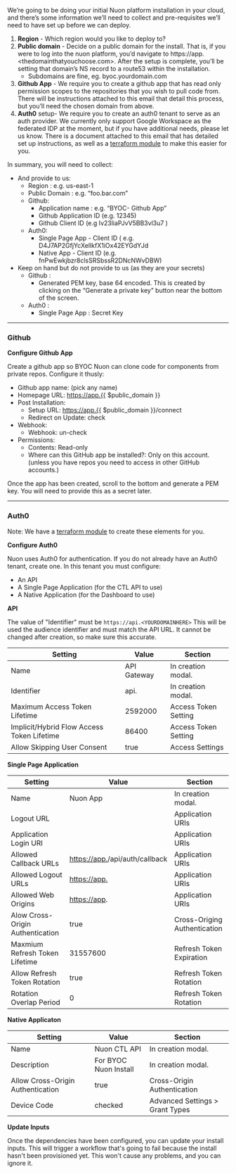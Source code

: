 We’re going to be doing your initial Nuon platform installation in your cloud, and there’s some information we’ll need to collect and pre-requisites we’ll need to have set up before we can deploy.

1. **Region** - Which region would you like to deploy to?
2. **Public domain** - Decide on a public domain for the install. That is, if you were to log into the nuon platform, you’d navigate to https://app.<thedomainthatyouchoose.com>.  After the setup is complete, you’ll be setting that domain’s NS record to a route53 within the installation.
    - Subdomains are fine, eg. byoc.yourdomain.com
3. **Github App** - We require you to create a github app that has read only permission scopes to the repositories that you wish to pull code from. There will be instructions attached to this email that detail this process, but you’ll need the chosen domain from above.
4. **Auth0** setup- We require you to create an auth0 tenant to serve as an auth provider. We currently only support Google Workspace as the federated IDP at the moment, but if you have additional needs, please let us know. There is a document attached to this email that has detailed set up instructions, as well as a [terraform module](https://github.com/nuonco/byoc-auth0) to make this easier for you.

In summary, you will need to collect:

- And provide to us:
    - Region : e.g. us-east-1
    - Public Domain : e.g. “foo.bar.com”
    - Github:
        - Application name : e.g. “BYOC- Github App”
        - Github Application ID (e.g. 12345)
        - Github Client ID  (e.g Iv23liaPJvV5BB3vl3u7 )
    - Auth0:
        - Single Page App - Client ID ( e.g. D4J7AP2GfjYcXelIkfX1iOx42EYGdYJd
        - Native App - Client ID (e.g. fnPwEwkjbzr8clsSRSbssR2DNcNWvDBW)
- Keep on hand but do not provide to us (as they are your secrets)
    - Github :
        - Generated PEM key, base 64 encoded. This is created by clicking on the “Generate a private key” button near the bottom of the screen.
    - Auth0 :
        - Single Page App : Secret Key



---
### Github
**Configure Github App**

Create a github app so BYOC Nuon can clone code for components from private repos. Configure it thusly:

- Github app name: (pick any name)
- Homepage URL: [https://app.{{](https://app.{{/) $public_domain }}
- Post Installation:
    - Setup URL: [https://app.{{](https://app.{{/) $public_domain }}/connect
    - Redirect on Update: check
- Webhook:
    - Webhook: un-check
- Permissions:
    - Contents: Read-only
    - Where can this GitHub app be installed?: Only on this account. (unless you have repos you need to access in other
    GitHub accounts.)

Once the app has been created, scroll to the bottom and generate a PEM key. You will need to provide this as a secret
later.

---

### Auth0
Note: We have a [terraform module](https://github.com/nuonco/byoc-auth0) to create these elements for you.

**Configure Auth0**

Nuon uses Auth0 for authentication. If you do not already have an Auth0 tenant, create one. In this tenant you must
configure:

- An API
- A Single Page Application (for the CTL API to use)
- A Native Application (for the Dashboard to use)

**API**

The value of "Identifier" must be `https://api.<YOURDOMAINHERE>` This will be used the audience identifier and must
match the API URL. It cannot be changed after creation, so make sure this accurate.

| Setting | Value | Section |
| --- | --- | --- |
| Name | API Gateway | In creation modal. |
| Identifier | api.<YOURDOMAINHERE> | In creation modal. |
| Maximum Access Token Lifetime | 2592000 | Access Token Setting |
| Implicit/Hybrid Flow Access Token Lifetime | 86400 | Access Token Setting |
| Allow Skipping User Consent | true | Access Settings |

**Single Page Application**

| Setting | Value | Section |
| --- | --- | --- |
| Name | Nuon App | In creation modal. |
| Logout URL |  | Application URIs |
| Application Login URI |  | Application URIs |
| Allowed Callback URLs | [https://app.](https://app.{{/)<YOURDOMAINHERE>/api/auth/callback | Application URIs |
| Allowed Logout URLs | [https://app.](https://app.{{/)<YOURDOMAINHERE> | Application URIs |
| Allowed Web Origins | [https://app](https://app.{{/).<YOURDOMAINHERE> | Application URIs |
| Alow Cross-Origin Authentication | true | Cross-Origing Authentication |
| Maxmium Refresh Token Lifetime | 31557600 | Refresh Token Expiration |
| Allow Refresh Token Rotation | true | Refresh Token Rotation |
| Rotation Overlap Period | 0 | Refresh Token Rotation |

**Native Applicaton**

| Setting | Value | Section |
| --- | --- | --- |
| Name | Nuon CTL API  | In creation modal. |
| Description | For BYOC Nuon Install  | In creation modal. |
| Allow Cross-Origin Authentication | true | Cross-Origin Authentication |
| Device Code | checked | Advanced Settings > Grant Types |

**Update Inputs**

Once the dependencies have been configured, you can update your install inputs. This will trigger a workflow that's
going to fail because the install hasn't been provisioned yet. This won't cause any problems, and you can ignore it.

